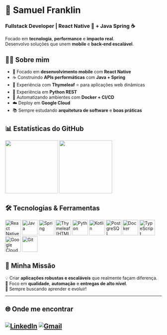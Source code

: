 # 🚀 Samuel Franklin
### Fullstack Developer | React Native 📱 + Java Spring ☕  

Focado em **tecnologia**, **performance** e **impacto real**.  
Desenvolvo soluções que unem **mobile** e **back-end escalável**.


## 🧑‍💻 Sobre mim
- 📱 Focado em **desenvolvimento mobile** com **React Native**
- ☕ Construindo **APIs performáticas** com **Java + Spring**
- 🍃 Experiência com **Thymeleaf** ⭐ para aplicações web dinâmicas
- 🐍 Experiência em **Python REST**
- 🐳 Automatizando ambientes com **Docker + CI/CD**
- ☁️ Deploy em **Google Cloud**
- 📚 Sempre estudando **arquitetura de software** e **boas práticas**


## 📊 Estatísticas do GitHub
<div align="left">
  <img height="170em" src="https://github-readme-stats.vercel.app/api?username=franklin-samuel&theme=tokyonight&show_icons=true&hide_border=true&count_private=true" />
  <img height="170em" src="https://github-readme-stats.vercel.app/api/top-langs/?username=franklin-samuel&theme=tokyonight&show_icons=true&hide_border=true&layout=compact" />
</div>


## 🛠️ Tecnologias & Ferramentas  
<div align="left">
  <img src="https://cdn.jsdelivr.net/gh/devicons/devicon/icons/react/react-original.svg" width="50" alt="React Native" />
  <img src="https://cdn.jsdelivr.net/gh/devicons/devicon/icons/java/java-original.svg" width="50" alt="Java" />
  <img src="https://cdn.jsdelivr.net/gh/devicons/devicon/icons/spring/spring-original.svg" width="50" alt="Spring" />
  <img src="https://cdn.jsdelivr.net/gh/devicons/devicon/icons/thymeleaf/thymeleaf-original.svg" width="50" alt="Thymeleaf (HTML)" />
  <img src="https://cdn.jsdelivr.net/gh/devicons/devicon/icons/python/python-original.svg" width="50" alt="Python" />
  <img src="https://cdn.jsdelivr.net/gh/devicons/devicon/icons/kotlin/kotlin-original.svg" width="50" alt="Kotlin" /> 
  <img src="https://cdn.jsdelivr.net/gh/devicons/devicon/icons/postgresql/postgresql-original.svg" width="50" alt="PostgreSQL" />
  <img src="https://cdn.jsdelivr.net/gh/devicons/devicon/icons/docker/docker-original.svg" width="50" alt="Docker" />
  <img src="https://cdn.jsdelivr.net/gh/devicons/devicon/icons/typescript/typescript-original.svg" width="50" alt="TypeScript" />
  <img src="https://cdn.jsdelivr.net/gh/devicons/devicon/icons/googlecloud/googlecloud-original.svg" width="50" alt="Google Cloud" />
  <img src="https://cdn.jsdelivr.net/gh/devicons/devicon/icons/git/git-original.svg" width="50" alt="Git" />
</div>


## 🎯 Minha Missão
💡 Criar **aplicações robustas e escaláveis** que realmente façam diferença.  
🔎 Foco em **qualidade**, **automação** e **entregas de alto nível**.  
🚀 Sempre buscando aprender e evoluir!  


---

## 🌐 Onde me encontrar
 [![LinkedIn](https://img.shields.io/badge/-LinkedIn-0A66C2?style=for-the-badge&logo=linkedin&logoColor=white)](https://www.linkedin.com/in/samuelfranklindev)  [![Gmail](https://img.shields.io/badge/-Email-EA4335?style=for-the-badge&logo=gmail&logoColor=white)](mailto:samuelfranklin@gmail.com) 
---

